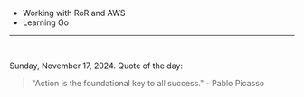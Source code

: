 - Working with RoR and AWS
- Learning Go

---

<br>

<!-- quote_marker -->
Sunday, November 17, 2024. Quote of the day:

> "Action is the foundational key to all success." - Pablo Picasso
